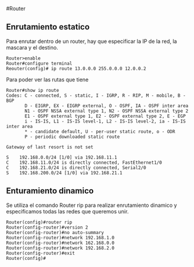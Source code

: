 #Router

## Enrutamiento estatico

Para enrutar dentro de un router, hay que especificar la IP de la red, la mascara y el destino.

``` cisco ios
Router>enable
Router#configure terminal
Reouter(config)# ip route 13.0.0.0 255.0.0.0 12.0.0.2
```

Para poder ver las rutas que tiene 

``` cisco ios
Router#show ip route 
Codes: C - connected, S - static, I - IGRP, R - RIP, M - mobile, B - BGP
       D - EIGRP, EX - EIGRP external, O - OSPF, IA - OSPF inter area
       N1 - OSPF NSSA external type 1, N2 - OSPF NSSA external type 2
       E1 - OSPF external type 1, E2 - OSPF external type 2, E - EGP
       i - IS-IS, L1 - IS-IS level-1, L2 - IS-IS level-2, ia - IS-IS inter area
       * - candidate default, U - per-user static route, o - ODR
       P - periodic downloaded static route

Gateway of last resort is not set

S    192.168.0.0/24 [1/0] via 192.168.11.1
C    192.168.11.0/24 is directly connected, FastEthernet1/0
C    192.168.21.0/24 is directly connected, Serial2/0
S    192.168.200.0/24 [1/0] via 192.168.21.1
```

## Enturamiento dinamico

Se utiliza el comando Router rip para realizar enrutamiento dinamico y
especificamos todas las redes que queremos unir.

``` cisco ios
Router(config)#router rip
Router(config-router)#version 2
Router(config-router)#no auto-summary
Router(config-router)#network 192.168.1.0
Router(config-router)#network 162.168.0.0
Router(config-router)#network 192.168.2.0
Router(config-router)#exit
Router(config)#
```